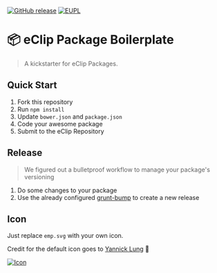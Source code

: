 [![GitHub release](https://img.shields.io/github/release/eClip-/mp.svg)](https://github.com/eClip-/mp/releases)
[![EUPL](https://cdn.rawgit.com/eClip-/EUPL-badge/master/eupl_1.1.svg)](LICENSE.txt)

# :package: eClip Package Boilerplate

> A kickstarter for eClip Packages.

## Quick Start

1. Fork this repository
2. Run `npm install`
3. Update `bower.json` and `package.json`
4. Code your awesome package
5. Submit to the eClip Repository

## Release

> We figured out a bulletproof workflow to manage your package's versioning
 
1. Do some changes to your package
2. Use the already configured [grunt-bump](https://github.com/vojtajina/grunt-bump) to create a new release

## Icon

Just replace `emp.svg` with your own icon.

Credit for the default icon goes to [Yannick Lung](http://www.yanlu.de/) :cookie:

[![Icon](https://cdn.rawgit.com/eClip-/mp/master/emp.svg)]()